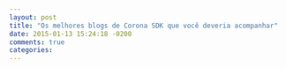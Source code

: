 ```yaml
---
layout: post
title: "Os melhores blogs de Corona SDK que você deveria acompanhar"
date: 2015-01-13 15:24:18 -0200
comments: true
categories: 
---
```

